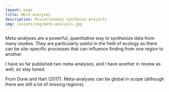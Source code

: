 ```yaml
---
layout: page
title: Meta-analyses
description: Miscellaneous synthesis projects
img: /assets/img/meta-analysis.jpg
---
```


Meta-analyses are a powerful, quantitative way to synthesize data from many studies. They are particularly useful in the field of ecology as there can be site-specific processes that can influence finding from one region to another.

I have so far published two meta-analyses, and I have another in review as well, so stay tuned.

<img class="col three left" src="{{ site.baseurl }}/assets/img/meta-map.jpg" alt="" title="meta-map"/>
<div class="col three caption">
    From Dove and Hart (2017). Meta-analyses can be global in scope (although there are still a lot of missing regions).
</div>
